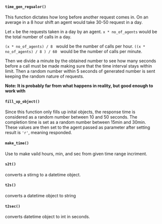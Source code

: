 #### ```time_gen_regualor()```
  This function dictates how long before another request comes in. 
  On an average in a 8 hour shift an agent would take 30-50 request in a day. 
  
  Let ```x``` be the requests taken in a day by an agent. ``x * no_of_agents`` would be the total number of calls in a day. 
  
  ```(x * no_of_agents) / 8 ``` would be the number of calls per hour. 
    ```((x * no_of_agents) / 8 ) / 60 ``` would be the number of calls per minute. 
    
   Then we divide a minute by the obtained number to see how many seconds before a call must be made making sure that the time interval stays within limit. 
   Then a random number within 5 seconds of generated number is sent keeping the random nature of requests. 
   
   **Note: It is probably far from what happens in reality, but good enough to work with**
   
#### ```fill_up_object()```
Since this function only fills up inital objects, the response time is considered as a random number between 10 and 50 seconds. The completion time is set as a random number between 15min and 30min. 
These values are then set to the agent passed as parameter after setting result is ``'r'``, meaning responded. 


#### ```make_time()```
Use to make vaild hours, min, and sec from given time range incriment.

#### ```s2t()```
converts a stirng to a datetime object.

#### ```t2s()```
converts a datetime object to string

#### ```t2sec()```
converts datetime object to int in seconds. 
